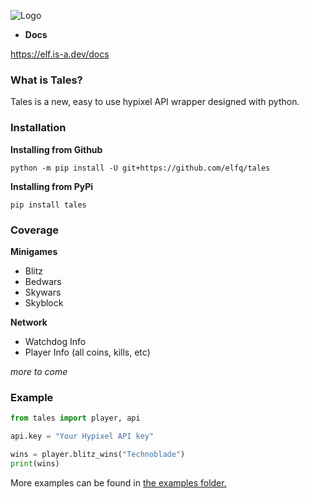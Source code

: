 ![Logo](https://static1.textcraft.net/data1/e/3/e385d7775760dc99966075463c88b0f86167c55cda39a3ee5e6b4b0d3255bfef95601890afd80709da39a3ee5e6b4b0d3255bfef95601890afd80709ad0263e05752f8b663c78a8ec35fef42.png)

- **Docs**

https://elf.is-a.dev/docs

### What is Tales?

Tales is a new, easy to use hypixel API wrapper designed with python.

### Installation
**Installing from Github**
```
python -m pip install -U git+https://github.com/elfq/tales
```
**Installing from PyPi**
 ```
 pip install tales
 ```
### Coverage

**Minigames**
- Blitz
- Bedwars
- Skywars
- Skyblock

**Network**
- Watchdog Info
- Player Info (all coins, kills, etc)

*more to come*

### Example

```py
from tales import player, api

api.key = "Your Hypixel API key"

wins = player.blitz_wins("Technoblade")
print(wins)
```
More examples can be found in [the examples folder.](/examples)
